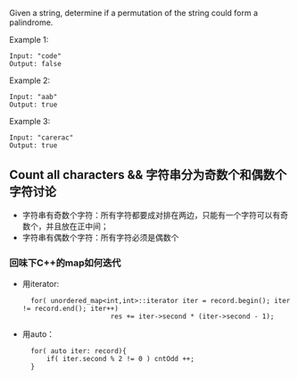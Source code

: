 Given a string, determine if a permutation of the string could form a palindrome.

Example 1:

	Input: "code"
	Output: false

Example 2:

	Input: "aab"
	Output: true

Example 3:

	Input: "carerac"
	Output: true

## Count all characters && 字符串分为奇数个和偶数个字符讨论

+ 字符串有奇数个字符：所有字符都要成对排在两边，只能有一个字符可以有奇数个，并且放在正中间；
+ 字符串有偶数个字符：所有字符必须是偶数个

### 回味下C++的map如何迭代

+ 用iterator:


		for( unordered_map<int,int>::iterator iter = record.begin(); iter != record.end(); iter++) 
		                    res += iter->second * (iter->second - 1);
+ 用auto：

        for( auto iter: record){
            if( iter.second % 2 != 0 ) cntOdd ++;
        }